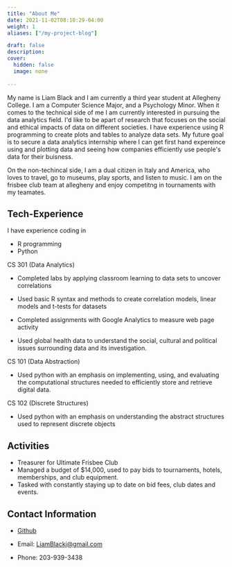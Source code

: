 ```yaml
---
title: "About Me"
date: 2021-11-02T08:10:29-04:00
weight: 1
aliases: ["/my-project-blog"]

draft: false
description: 
cover:
  hidden: false
  image: none
  
---
```


My name is Liam Black and I am currently a third year student at Allegheny College. I am a Computer Science Major, and a Psychology Minor. When it comes to the technical side of me I am currently interested in pursuing the data analytics field. I'd like to be apart of research that focuses on the social and ethical impacts of data on different societies. I have experience using R programming to create plots and tables to  analyze data sets. My future goal is to secure a data analytics internship where I can get first hand expereince using and plotting data and seeing how companies efficiently use people's data for their buisness.

On the non-techincal side, I am a dual citizen in Italy and America, who loves to travel, go to museums, play sports, and listen to music. I am on the frisbee club team at allegheny and enjoy competitng in tournaments with my teamates.

##  Tech-Experience

I have experience coding in
- R programming
- Python


CS 301 (Data Analytics)
- Completed labs by applying classroom learning to data sets to uncover correlations
- Used basic R syntax and methods to create correlation models, linear models and t-tests for datasets

- Completed assignments with Google Analytics to measure web page activity
- Used global health data to understand the social, cultural and political issues surrounding data and its investigation.

CS 101 (Data Abstraction)
- Used python with an emphasis on implementing, using, and evaluating the computational structures needed to efficiently store and retrieve digital data.

CS 102 (Discrete Structures)
- Used python with an emphasis on understanding the abstract structures used to represent discrete objects
## Activities

- Treasurer for Ultimate Frisbee Club
- Managed a budget of $14,000, used to pay bids to tournaments, hotels, memberships, and club equipment.
- Tasked with constantly staying up to date on bid fees, club dates and events.




## Contact Information

- [Github](https://github.com/LiamBlack3)

- Email: LiamBlackj@gmail.com

- Phone: 203-939-3438